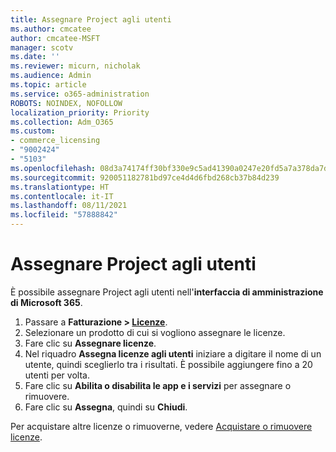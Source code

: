 ```yaml
---
title: Assegnare Project agli utenti
ms.author: cmcatee
author: cmcatee-MSFT
manager: scotv
ms.date: ''
ms.reviewer: micurn, nicholak
ms.audience: Admin
ms.topic: article
ms.service: o365-administration
ROBOTS: NOINDEX, NOFOLLOW
localization_priority: Priority
ms.collection: Adm_O365
ms.custom:
- commerce_licensing
- "9002424"
- "5103"
ms.openlocfilehash: 08d3a74174ff30bf330e9c5ad41390a0247e20fd5a7a378da7d5f2a5905b2c86
ms.sourcegitcommit: 920051182781bd97ce4d4d6fbd268cb37b84d239
ms.translationtype: HT
ms.contentlocale: it-IT
ms.lasthandoff: 08/11/2021
ms.locfileid: "57888842"
---
```

# <a name="assign-project-to-users"></a>Assegnare Project agli utenti

È possibile assegnare Project agli utenti nell'**interfaccia di amministrazione di Microsoft 365**.

1. Passare a **Fatturazione > [Licenze](https://go.microsoft.com/fwlink/p/?linkid=842264)**.
2. Selezionare un prodotto di cui si vogliono assegnare le licenze.
3. Fare clic su **Assegnare licenze**.
4. Nel riquadro **Assegna licenze agli utenti** iniziare a digitare il nome di un utente, quindi sceglierlo tra i risultati. È possibile aggiungere fino a 20 utenti per volta.
5. Fare clic su **Abilita o disabilita le app e i servizi** per assegnare o rimuovere.
6. Fare clic su **Assegna**, quindi su **Chiudi**.

Per acquistare altre licenze o rimuoverne, vedere [Acquistare o rimuovere licenze](https://docs.microsoft.com/microsoft-365/commerce/licenses/buy-licenses#buy-or-remove-licenses-for-your-business-subscription).